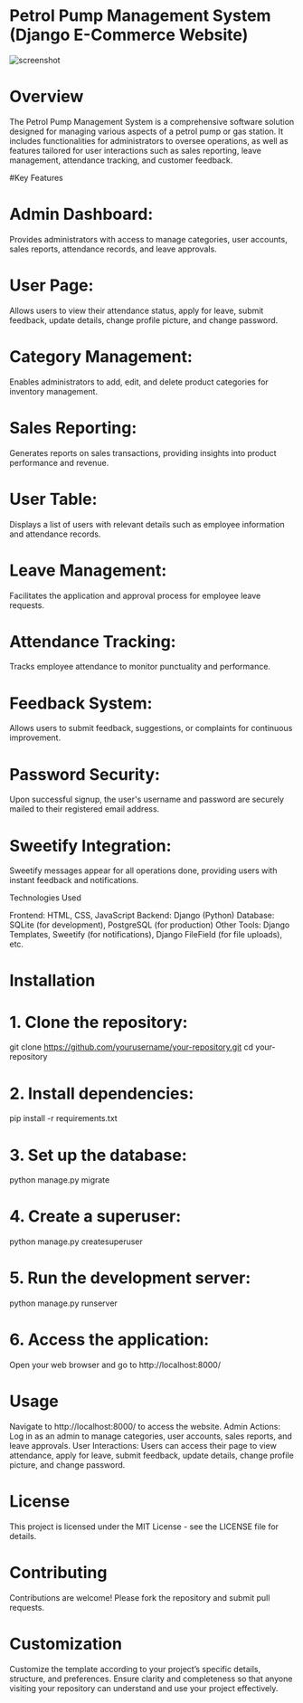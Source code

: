 # Petrol Pump Management System (Django E-Commerce Website)

![screenshot](screenshot/home.png)

# Overview

The Petrol Pump Management System is a comprehensive software solution designed for managing various aspects of a petrol pump or gas station.
It includes functionalities for administrators to oversee operations, as well as features tailored for user interactions such as sales reporting,
leave management, attendance tracking, and customer feedback.

#Key Features

# Admin Dashboard:
Provides administrators with access to manage categories, user accounts, sales reports, attendance records, and leave approvals.
# User Page:
Allows users to view their attendance status, apply for leave, submit feedback, update details, change profile picture, 
and change password.
# Category Management:
Enables administrators to add, edit, and delete product categories for inventory management.
# Sales Reporting:
Generates reports on sales transactions, providing insights into product performance and revenue.
# User Table:
Displays a list of users with relevant details such as employee information and attendance records.
# Leave Management:
Facilitates the application and approval process for employee leave requests.
# Attendance Tracking:
Tracks employee attendance to monitor punctuality and performance.
# Feedback System:
Allows users to submit feedback, suggestions, or complaints for continuous improvement.
# Password Security:
Upon successful signup, the user's username and password are securely mailed to their registered email address.
# Sweetify Integration:
Sweetify messages appear for all operations done, providing users with instant feedback and notifications.

Technologies Used

Frontend: HTML, CSS, JavaScript
Backend: Django (Python)
Database: SQLite (for development), PostgreSQL (for production)
Other Tools: Django Templates, Sweetify (for notifications), Django FileField (for file uploads), etc.

# Installation

# 1. Clone the repository:
   git clone https://github.com/yourusername/your-repository.git
   cd your-repository

# 2. Install dependencies:

pip install -r requirements.txt

# 3. Set up the database:

python manage.py migrate

# 4. Create a superuser:

python manage.py createsuperuser

# 5. Run the development server:

python manage.py runserver

# 6. Access the application:

Open your web browser and go to http://localhost:8000/

# Usage
Navigate to http://localhost:8000/ to access the website.
Admin Actions:
Log in as an admin to manage categories, user accounts, sales reports, and leave approvals.
User Interactions:
Users can access their page to view attendance, apply for leave, submit feedback, update details, change profile picture,
and change password.

# License
This project is licensed under the MIT License - see the LICENSE file for details.

# Contributing
Contributions are welcome! Please fork the repository and submit pull requests.

# Customization
Customize the template according to your project’s specific details, structure, and preferences. Ensure clarity and completeness so that anyone visiting your repository can understand and use your project effectively.







